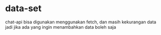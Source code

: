 # data-set
chat-api
bisa digunakan menggunakan fetch, dan masih kekurangan data jadi jika ada yang ingin menambahkan data boleh saja
